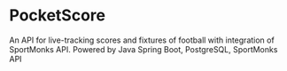 # PocketScore
An API for live-tracking scores and fixtures of football with integration of SportMonks API. Powered by Java Spring Boot, PostgreSQL, SportMonks API
